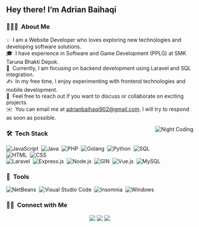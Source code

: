 <h2>Hey there! I’m Adrian Baihaqi</h2>
<p></p>
<h3 id="-about-me">👨🏻‍💻 &nbsp;About Me</h3>
<p>
💡 &nbsp;I am a Website Developer who loves exploring new technologies and developing software solutions.<br>
🎓 &nbsp;I have experience in Software and Game Development (PPLG) at SMK Taruna Bhakti Depok.<br>
🌱 &nbsp;Currently, I am focusing on backend development using Laravel and SQL integration.<br>
✍️ &nbsp;In my free time, I enjoy experimenting with frontend technologies and mobile development.<br>
💬 &nbsp;Feel free to reach out if you want to discuss or collaborate on exciting projects.<br>
✉️ &nbsp;You can email me at <a href="mailto:adrianbaihaqi902@gmail.com">adrianbaihaqi902@gmail.com</a>. I will try to respond as soon as possible.<br>
</p>
<img alt="Night Coding" src="https://user-images.githubusercontent.com/74038190/212748842-9fcbad5b-6173-4175-8a61-521f3dbb7514.gif" align="right">
<h3 id="-tech-stack">🛠 &nbsp;Tech Stack</h3>
<p>
<img src="https://img.shields.io/badge/-JavaScript-05122A?style=flat&logo=javascript" alt="JavaScript">&nbsp;
<img src="https://img.shields.io/badge/-Java-05122A?style=flat&logo=java&logoColor=FFA518" alt="Java">&nbsp;
<img src="https://img.shields.io/badge/-PHP-05122A?style=flat&logo=php&logoColor=777BB4" alt="PHP">&nbsp;
<img src="https://img.shields.io/badge/-Golang-05122A?style=flat&logo=go&logoColor=00ADD8" alt="Golang">&nbsp;
<img src="https://img.shields.io/badge/-Python-05122A?style=flat&logo=python" alt="Python">&nbsp;
<img src="https://img.shields.io/badge/-SQL-05122A?style=flat&logo=mysql&logoColor=4479A1" alt="SQL"><br>
<img src="https://img.shields.io/badge/-HTML-05122A?style=flat&logo=html5" alt="HTML">&nbsp;
<img src="https://img.shields.io/badge/-CSS-05122A?style=flat&logo=css3&logoColor=1572B6" alt="CSS"><br>
<img src="https://img.shields.io/badge/-Laravel-05122A?style=flat&logo=laravel&logoColor=FF2D20" alt="Laravel">&nbsp;
<img src="https://img.shields.io/badge/-Express.js-05122A?style=flat&logo=express&logoColor=white" alt="Express.js">&nbsp;
<img src="https://img.shields.io/badge/-Node.js-05122A?style=flat&logo=node.js" alt="Node.js">&nbsp;
<img src="https://img.shields.io/badge/-GIN-05122A?style=flat&logo=go&logoColor=00ADD8" alt="GIN">&nbsp;
<img src="https://img.shields.io/badge/-Vue.js-05122A?style=flat&logo=vue.js&logoColor=4FC08D" alt="Vue.js">&nbsp;
<img src="https://img.shields.io/badge/-MySQL-05122A?style=flat&logo=mysql&logoColor=4479A1" alt="MySQL">
</p>
<h3 id="-tools">🔧 &nbsp;Tools</h3>
<p>
<img src="https://img.shields.io/badge/-NetBeans-05122A?style=flat&logo=apache-netbeans-ide&logoColor=1B6AC6" alt="NetBeans">&nbsp;
<img src="https://img.shields.io/badge/-Visual%20Studio%20Code-05122A?style=flat&logo=visual-studio-code&logoColor=007ACC" alt="Visual Studio Code">&nbsp;
<img src="https://img.shields.io/badge/-Insomnia-05122A?style=flat&logo=insomnia&logoColor=4000BF" alt="Insomnia">&nbsp;
<img src="https://img.shields.io/badge/-Windows-05122A?style=flat&logo=windows&logoColor=0078D6" alt="Windows">
</p>
<h3 id="-connect-with-me">🤝🏻 &nbsp;Connect with Me</h3>
<p align="center">
<a href="https://www.linkedin.com/in/adrian-baihaqi-069a71303/"><img src="https://img.shields.io/badge/-Adrian%20Baihaqi-0077B5?style=flat&logo=Linkedin&logoColor=white"></a>
<a href="mailto:adrianbaihaqi902@email.com"><img src="https://img.shields.io/badge/-adrian.baihaqi@email.com-D14836?style=flat&logo=Gmail&logoColor=white"></a>
<a href="https://github.com/KRNCw5936/"><img src="https://img.shields.io/badge/-@adrianbaihaqi-181717?style=flat&logo=github&logoColor=white"></a>
</p>
